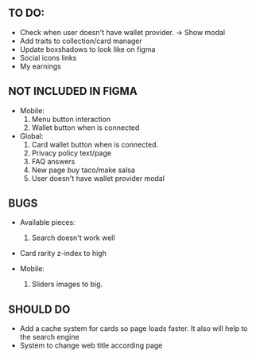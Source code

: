 ## TO DO:
- Check when user doesn't have wallet provider. -> Show modal
- Add traits to collection/card manager
- Update boxshadows to look like on figma
- Social icons links
- My earnings

## NOT INCLUDED IN FIGMA
- Mobile:
    1. Menu button interaction
    2. Wallet button when is connected
- Global:
    1. Card wallet button when is connected.
    2. Privacy policy text/page
    3. FAQ answers
    4. New page buy taco/make salsa
    5. User doesn't have wallet provider modal

## BUGS
- Available pieces:
    1. Search doesn't work well
- Card rarity z-index to high

- Mobile:
    1. Sliders images to big.


## SHOULD DO
- Add a cache system for cards so page loads faster. It also will help to the search engine
- System to change web title according page